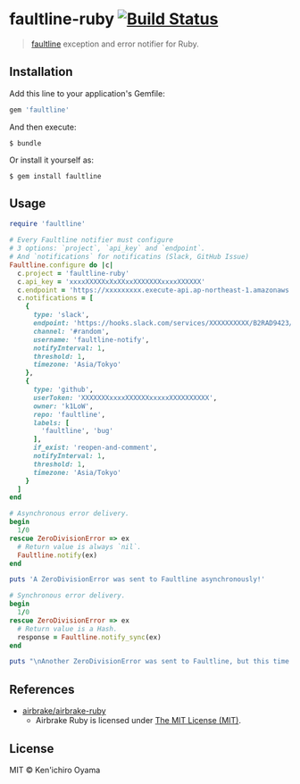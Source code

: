 # faultline-ruby [![Build Status](https://travis-ci.org/faultline/faultline-ruby.svg?branch=master)](https://travis-ci.org/faultline/faultline-ruby)

> [faultline](https://github.com/faultline/faultline) exception and error notifier for Ruby.

## Installation

Add this line to your application's Gemfile:

```ruby
gem 'faultline'
```

And then execute:

    $ bundle

Or install it yourself as:

    $ gem install faultline

## Usage

```ruby
require 'faultline'

# Every Faultline notifier must configure
# 3 options: `project`, `api_key` and `endpoint`.
# And `notifications` for notificatins (Slack, GitHub Issue)
Faultline.configure do |c|
  c.project = 'faultline-ruby'
  c.api_key = 'xxxxXXXXXxXxXXxxXXXXXXXxxxxXXXXXX'
  c.endpoint = 'https://xxxxxxxxx.execute-api.ap-northeast-1.amazonaws.com/v0'
  c.notifications = [
    {
      type: 'slack',
      endpoint: 'https://hooks.slack.com/services/XXXXXXXXXX/B2RAD9423/WC2uTs3MyGldZvieAtAA7gQq',
      channel: '#random',
      username: 'faultline-notify',
      notifyInterval: 1,
      threshold: 1,
      timezone: 'Asia/Tokyo'
    },
    {
      type: 'github',
      userToken: 'XXXXXXXxxxxXXXXXXxxxxxXXXXXXXXXX',
      owner: 'k1LoW',
      repo: 'faultline',
      labels: [
        'faultline', 'bug'
      ],
      if_exist: 'reopen-and-comment',
      notifyInterval: 1,
      threshold: 1,
      timezone: 'Asia/Tokyo'
    }
  ]
end

# Asynchronous error delivery.
begin
  1/0
rescue ZeroDivisionError => ex
  # Return value is always `nil`.
  Faultline.notify(ex)
end

puts 'A ZeroDivisionError was sent to Faultline asynchronously!'

# Synchronous error delivery.
begin
  1/0
rescue ZeroDivisionError => ex
  # Return value is a Hash.
  response = Faultline.notify_sync(ex)
end

puts "\nAnother ZeroDivisionError was sent to Faultline, but this time synchronously."
```

## References

- [airbrake/airbrake-ruby](https://github.com/airbrake/airbrake-ruby)
    - Airbrake Ruby is licensed under [The MIT License (MIT)](https://github.com/airbrake/airbrake-ruby/LICENSE.md).

## License

MIT © Ken&#39;ichiro Oyama
